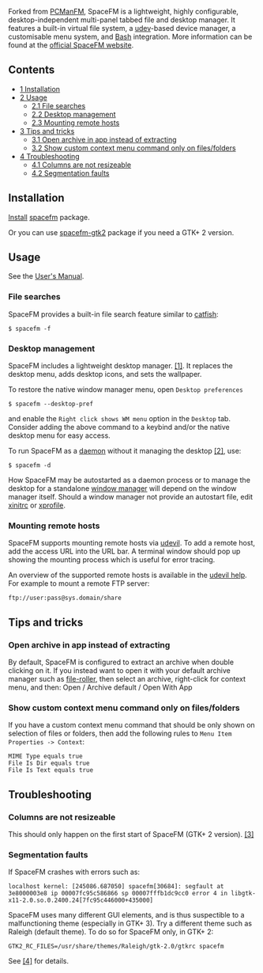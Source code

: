 Forked from [PCManFM](/index.php/PCManFM "PCManFM"), SpaceFM is a lightweight, highly configurable, desktop-independent multi-panel tabbed file and desktop manager. It features a built-in virtual file system, a [udev](/index.php/Udev "Udev")-based device manager, a customisable menu system, and [Bash](/index.php/Bash "Bash") integration. More information can be found at the [official SpaceFM website](https://ignorantguru.github.io/spacefm/).

## Contents

*   [1 Installation](#Installation)
*   [2 Usage](#Usage)
    *   [2.1 File searches](#File_searches)
    *   [2.2 Desktop management](#Desktop_management)
    *   [2.3 Mounting remote hosts](#Mounting_remote_hosts)
*   [3 Tips and tricks](#Tips_and_tricks)
    *   [3.1 Open archive in app instead of extracting](#Open_archive_in_app_instead_of_extracting)
    *   [3.2 Show custom context menu command only on files/folders](#Show_custom_context_menu_command_only_on_files.2Ffolders)
*   [4 Troubleshooting](#Troubleshooting)
    *   [4.1 Columns are not resizeable](#Columns_are_not_resizeable)
    *   [4.2 Segmentation faults](#Segmentation_faults)

## Installation

[Install](/index.php/Install "Install") [spacefm](https://aur.archlinux.org/packages/spacefm/) package.

Or you can use [spacefm-gtk2](https://aur.archlinux.org/packages/spacefm-gtk2/) package if you need a GTK+ 2 version.

## Usage

See the [User's Manual](https://ignorantguru.github.io/spacefm/spacefm-manual-en.html).

### File searches

SpaceFM provides a built-in file search feature similar to [catfish](https://www.archlinux.org/packages/?name=catfish):

```
$ spacefm -f

```

### Desktop management

SpaceFM includes a lightweight desktop manager. [[1]](https://ignorantguru.github.io/spacefm/spacefm-manual-en.html#invocation-desktopmanager). It replaces the desktop menu, adds desktop icons, and sets the wallpaper.

To restore the native window manager menu, open `Desktop preferences`

```
$ spacefm --desktop-pref

```

and enable the `Right click shows WM menu` option in the `Desktop` tab. Consider adding the above command to a keybind and/or the native desktop menu for easy access.

To run SpaceFM as a [daemon](/index.php/Daemon "Daemon") without it managing the desktop [[2]](https://ignorantguru.github.io/spacefm/spacefm-manual-en.html#invocation-daemonmode), use:

```
$ spacefm -d

```

How SpaceFM may be autostarted as a daemon process or to manage the desktop for a standalone [window manager](/index.php/Window_manager "Window manager") will depend on the window manager itself. Should a window manager not provide an autostart file, edit [xinitrc](/index.php/Xinitrc "Xinitrc") or [xprofile](/index.php/Xprofile "Xprofile").

### Mounting remote hosts

SpaceFM supports mounting remote hosts via [udevil](/index.php/Udisks#devmon "Udisks"). To add a remote host, add the access URL into the URL bar. A terminal window should pop up showing the mounting process which is useful for error tracing.

An overview of the supported remote hosts is available in the [udevil help](https://ignorantguru.github.io/udevil/udevil--help.html). For example to mount a remote FTP server:

```
ftp://user:pass@sys.domain/share

```

## Tips and tricks

### Open archive in app instead of extracting

By default, SpaceFM is configured to extract an archive when double clicking on it. If you instead want to open it with your default archive manager such as [file-roller](https://www.archlinux.org/packages/?name=file-roller), then select an archive, right-click for context menu, and then: Open / Archive default / Open With App

### Show custom context menu command only on files/folders

If you have a custom context menu command that should be only shown on selection of files or folders, then add the following rules to `Menu Item Properties -> Context`:

```
MIME Type equals true
File Is Dir equals true
File Is Text equals true

```

## Troubleshooting

### Columns are not resizeable

This should only happen on the first start of SpaceFM (GTK+ 2 version). [[3]](https://github.com/IgnorantGuru/spacefm/issues/382)

### Segmentation faults

If SpaceFM crashes with errors such as:

```
localhost kernel: [245086.687050] spacefm[30684]: segfault at 3e8000003e8 ip 00007fc95c586866 sp 00007fffb1dc9cc0 error 4 in libgtk-x11-2.0.so.0.2400.24[7fc95c446000+435000]

```

SpaceFM uses many different GUI elements, and is thus suspectible to a malfunctioning theme (especially in GTK+ 3). Try a different theme such as Raleigh (default theme). To do so for SpaceFM only, in GTK+ 2:

```
GTK2_RC_FILES=/usr/share/themes/Raleigh/gtk-2.0/gtkrc spacefm

```

See [[4]](https://ignorantguru.github.io/spacefm/spacefm-manual-en.html#invocation-gtkthemes) for details.